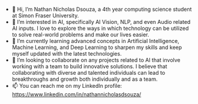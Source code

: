 - 👋 Hi, I’m Nathan Nicholas Dsouza, a 4th year computing science student at Simon Fraser University.
- 👀 I’m interested in AI, specifically AI Vision, NLP, and even Audio related AI inputs. I love to explore the ways in which technology can be utilized to solve real-world problems and make our lives easier.
- 🌱 I’m currently learning advanced concepts in Artificial Intelligence, Machine Learning, and Deep Learning to sharpen my skills and keep myself updated with the latest technologies.
- 💞️ I’m looking to collaborate on any projects related to AI that involve working with a team to build innovative solutions. I believe that collaborating with diverse and talented individuals can lead to breakthroughs and growth both individually and as a team.
- 📫 You can reach me on my LinkedIn profile: https://www.linkedin.com/in/nathannicholasdsouza/
